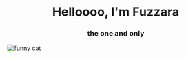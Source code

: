 <h1 align="center">Helloooo, I'm Fuzzara</h1>
<h3 align="center">the one and only</h3>

![funny cat](https://i.pinimg.com/736x/bd/61/d2/bd61d2b044987182d3383f3029cc66c2.jpg)
